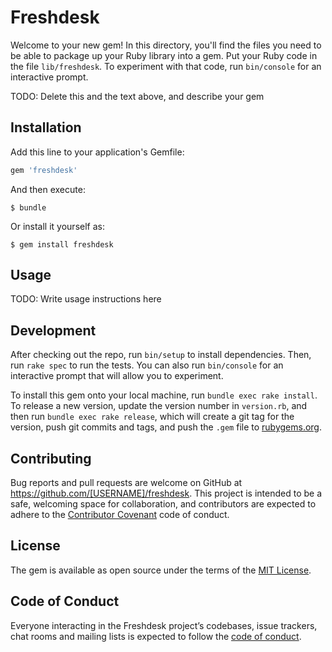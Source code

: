 # Freshdesk

Welcome to your new gem! In this directory, you'll find the files you need to be able to package up your Ruby library into a gem. Put your Ruby code in the file `lib/freshdesk`. To experiment with that code, run `bin/console` for an interactive prompt.

TODO: Delete this and the text above, and describe your gem

## Installation

Add this line to your application's Gemfile:

```ruby
gem 'freshdesk'
```

And then execute:

    $ bundle

Or install it yourself as:

    $ gem install freshdesk

## Usage

TODO: Write usage instructions here

## Development

After checking out the repo, run `bin/setup` to install dependencies. Then, run `rake spec` to run the tests. You can also run `bin/console` for an interactive prompt that will allow you to experiment.

To install this gem onto your local machine, run `bundle exec rake install`. To release a new version, update the version number in `version.rb`, and then run `bundle exec rake release`, which will create a git tag for the version, push git commits and tags, and push the `.gem` file to [rubygems.org](https://rubygems.org).

## Contributing

Bug reports and pull requests are welcome on GitHub at https://github.com/[USERNAME]/freshdesk. This project is intended to be a safe, welcoming space for collaboration, and contributors are expected to adhere to the [Contributor Covenant](http://contributor-covenant.org) code of conduct.

## License

The gem is available as open source under the terms of the [MIT License](https://opensource.org/licenses/MIT).

## Code of Conduct

Everyone interacting in the Freshdesk project’s codebases, issue trackers, chat rooms and mailing lists is expected to follow the [code of conduct](https://github.com/[USERNAME]/freshdesk/blob/master/CODE_OF_CONDUCT.md).
